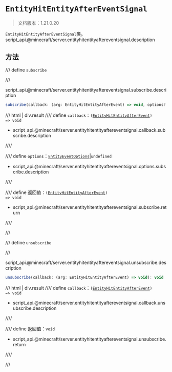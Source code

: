 # `EntityHitEntityAfterEventSignal`

> 文档版本：1.21.0.20

`EntityHitEntityAfterEventSignal`类。script_api.@minecraft/server.entityhitentityaftereventsignal.description

## 方法

/// define
`subscribe`


///

script_api.@minecraft/server.entityhitentityaftereventsignal.subscribe.description

```js
subscribe(callback: (arg: EntityHitEntityAfterEvent) => void, options?: EntityEventOptions): (arg: EntityHitEntityAfterEvent) => void
```

/// html | div.result
//// define
`callback`：<code>(<a href="../entityhitentityafterevent/">EntityHitEntityAfterEvent</a>) =&gt; void</code>

- script_api.@minecraft/server.entityhitentityaftereventsignal.callback.subscribe.description


////

//// define
`options`：[`EntityEventOptions`](./entityeventoptions.md)|`undefined`

- script_api.@minecraft/server.entityhitentityaftereventsignal.options.subscribe.description


////

//// define
返回值：<code>(<a href="../entityhitentityafterevent/">EntityHitEntityAfterEvent</a>) =&gt; void</code>

- script_api.@minecraft/server.entityhitentityaftereventsignal.subscribe.return


////

///


/// define
`unsubscribe`


///

script_api.@minecraft/server.entityhitentityaftereventsignal.unsubscribe.description

```js
unsubscribe(callback: (arg: EntityHitEntityAfterEvent) => void): void
```

/// html | div.result
//// define
`callback`：<code>(<a href="../entityhitentityafterevent/">EntityHitEntityAfterEvent</a>) =&gt; void</code>

- script_api.@minecraft/server.entityhitentityaftereventsignal.callback.unsubscribe.description


////

//// define
返回值：`void`

- script_api.@minecraft/server.entityhitentityaftereventsignal.unsubscribe.return


////

///

